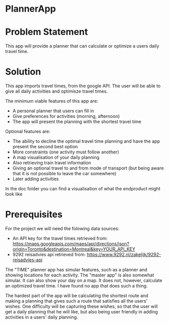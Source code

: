 # PlannerApp

# Problem Statement
This app will provide a planner that can calculate or optimize a users daily travel time.

# Solution
This app imports travel times, from the google API. The user will be able to give all daily activities and optimisze travel times.

The minimum viable features of this app are:
* A personal planner that users can fill in
* Give preferences for activities (morning, afternoon)
* The app will present the planning with the shortest travel time

Optional features are:
* The ability to decline the optimal travel time planning and have the app present the second best option
* More constraints (one activity must follow another)
* A map visualisation of your daily planning
* Also retrieving train travel information
* Giving an optional travel to and from mode of transport (but being aware that it is not possible to leave the car somewhere)
* Later adding activities
  
In the doc folder you can find a visualisation of what the endproduct might look like

# Prerequisites
For the project we will need the folowing data sources:
* An API key for the travel times retrieved from: https://maps.googleapis.com/maps/api/directions/json?origin=Toronto&destination=Montreal&key=YOUR_API_KEY
* 9292 reisadvies api retrieved from: https://www.9292.nl/zakelijk/9292-reisadvies-api

The "TIME" planner app has simular features, such as a planner and showing locations for each activity. The "master app" is also somewhat simular. It can also show your day on a map. It does not, however, calculate an optimized travel time. I have found no app that does such a thing.

The hardest part of the app will be calculating the shortest route and making a planning that gives such a route that satisfies all the 
users' wishes. One difficulty will be capturing these wishes, so that the user will get a daily planning that he will like, but also
being user friendly in adding activities in a users' daily planning.
